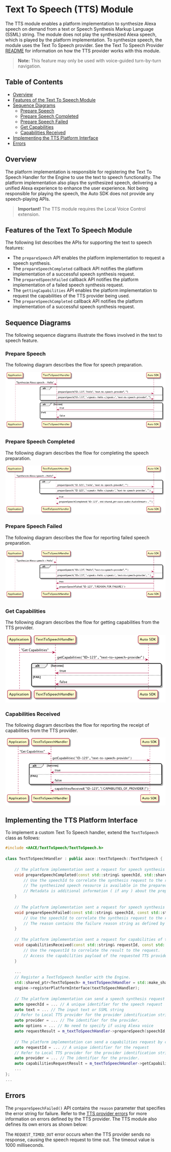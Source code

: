 # Text To Speech (TTS) Module
The TTS module enables a platform implementation to synthesize Alexa speech on demand from a text or Speech Synthesis Markup Language (SSML) string. The module does not play the synthesized Alexa speech, which is played by the platform implementation. To synthesize speech, the module uses the Text To Speech provider. See the Text To Speech Provider [README](../text-to-speech-provider/README.md) for information on how the TTS provider works with this module.

>**Note:** This feature may only be used with voice-guided turn-by-turn navigation.

<!-- omit in toc -->
## Table of Contents
- [Overview](#overview)
- [Features of the Text To Speech Module](#features-of-the-text-to-speech-module)
- [Sequence Diagrams](#sequence-diagrams)
  - [Prepare Speech](#prepare-speech)
  - [Prepare Speech Completed](#prepare-speech-completed)
  - [Prepare Speech Failed](#prepare-speech-failed)
  - [Get Capabilities](#get-capabilities)
  - [Capabilities Received](#capabilities-received)
- [Implementing the TTS Platform Interface](#implementing-the-tts-platform-interface)
- [Errors](#errors)

## Overview

The platform implementation is responsible for registering the Text To Speech Handler for the Engine to use the text to speech functionality. The platform implementation also plays the synthesized speech, delivering a unified Alexa experience to enhance the user experience. Not being responsible for playing the speech, the Auto SDK does not provide any speech-playing APIs.

>**Important!** The TTS module requires the Local Voice Control extension.

## Features of the Text To Speech Module

The following list describes the APIs for supporting the text to speech features:
​
* The `prepareSpeech` API enables the platform implementation to request a speech synthesis.
* The `prepareSpeechCompleted` callback API notifies the platform implementation of a successful speech synthesis request.
* The `preparedSpeechFailed` callback API notifies the platform implementation of a failed speech synthesis request.
* The `gettingCapabilities` API enables the platform implementation to request the capabilities of the TTS provider being used.
* The `prepareSpeechCompleted` callback API notifies the platform implementation of a successful speech synthesis request.

## Sequence Diagrams
​The following sequence diagrams illustrate the flows involved in the text to speech feature.  

### Prepare Speech
The following diagram describes the flow for speech preparation.
<p align="center">
<img src="./assets/PrepareSpeech.png"/>
</p>

### Prepare Speech Completed
The following diagram describes the flow for completing the speech preparation.
<p align="center">
<img src="./assets/PrepareSpeechCompleted.png"/>
</p>

### Prepare Speech Failed
The following diagram describes the flow for reporting failed speech preparation.
<p align="center">
<img src="./assets/PrepareSpeechFailed.png"/>
</p>

### Get Capabilities
The following diagram describes the flow for getting capabilities from the TTS provider.
<p align="center">
<img src="./assets/GetCapabilities.png"/>
</p>

### Capabilities Received
​The following diagram describes the flow for reporting the receipt of capabilities from the TTS provider.
<p align="center">
<img src="./assets/CapabilitiesReceived.png"/>
</p>

## Implementing the TTS Platform Interface
To implement a custom Text To Speech handler, extend the `TextToSpeech` class as follows:
​
```cpp
#include <AACE/TextToSpeech/TextToSpeech.h>
​
class TextToSpeechHandler : public aace::textToSpeech::TextToSpeech {
​
    // The platform implementation sent a request for speech synthesis using TextToSpeech::prepareSpeech() and received a successful callback.
    void prepareSpeechCompleted(const std::string& speechId, std::shared_ptr<AudioStream> preparedAudio, const std::string& metadata) override { 
        // Use the speechId to correlate the synthesis request to the result. 
        // The synthesized speech resource is available in the preparedAudio parameter and can be played immediately or later
        // Metadata is additional information ( if any ) about the prepared audio resource. 
    }
​
    // The platform implementation sent a request for speech synthesis using TextToSpeech::prepareSpeech() and received a failed callback.
    void prepareSpeechFailed(const std::string& speechId, const std::string& reason) override { 
        // Use the speechId to correlate the synthesis request to the result. 
        // The reason contains the failure reason string as defined by the TTS provider. Refer to the Local TTS provider for more details on strings passed in the reason parameter.
    }
​
    // The platform implementation sent a request for capabilities of the TTS provider using TextToSpeech::getCapabilities() and received a callback.
    void capabilitiesReceived(const std::string& requestId, const std::string& capabilities) override {
        // Use the requestId to correlate the result to the request. 
        // Access the capabilities payload of the requested TTS provider from the capabilities parameter. An empty payload denotes an error in retrieving the capabilities of the TTS provider.
    }
 
    ...
    // Register a TextToSpeech handler with the Engine.
    std::shared_ptr<TextToSpeech> m_textToSpeechHandler = std::make_shared<TextToSpeechHandler>();
    engine->registerPlatformInterface(textToSpeechHandler);
​
    // The platform implementation can send a speech synthesis request by calling the TextToSpeech::prepareSpeech() API.
    auto speechId = ... // A unique identifier for the speech request
    auto text = ... // The input text or SSML string
    // Refer to Local TTS provider for the provider identification string.
    auto provider = ... // The identifier for the provider.
    auto options = ... // No need to specify if using Alexa voice
    auto requestResult = m_textToSpeechHandler->prepareSpeech(speechId, text, provider);
​
    // The platform implementation can send a capabilities request by calling the TextToSpeech::getCapabilities() API.
    auto requestId = ... // A unique identifier for the request
    // Refer to Local TTS provider for the provider identification string.
    auto provider = ... // The identifier for the provider.
    auto capabilitiesRequestResult = m_textToSpeechHandler->getCapabilities(requestId, provider);
    ...
};
...
```

## Errors
The `prepareSpeechFailed()` API contains the `reason` parameter that specifies the error string for failure. Refer to the [TTS provider errors](../text-to-speech-provider/README.md#errors) for more information on errors defined by the TTS provider. The TTS module also defines its own errors as shown below:

The `REQUEST_TIMED_OUT` error occurs when the TTS provider sends no response, causing the speech request to time out. The timeout value is 1000 milliseconds.
